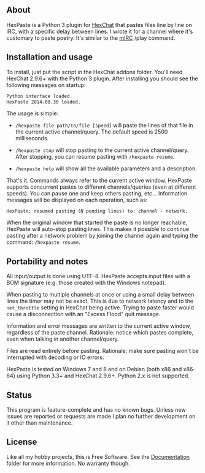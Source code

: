 
## About

HexPaste is a Python 3 plugin for [HexChat][] that pastes files line by line
on IRC, with a specific delay between lines. I wrote it for a channel where
it's customary to paste poetry. It's similar to the [mIRC][] /play command.

[HexChat]: http://hexchat.github.io
[mIRC]: http://www.mirc.com

## Installation and usage

To install, just put the script in the HexChat addons folder. You'll need
HexChat 2.9.6+ with the Python 3 plugin. After installing you should see
the following messages on startup:

```bash
Python interface loaded.
HexPaste 2014.08.30 loaded.
```

The usage is simple:

* `/hexpaste file path/to/file [speed]` will paste the lines of that file
  in the current active channel/query. The default speed is 2500 milliseconds.

* `/hexpaste stop` will stop pasting to the current active channel/query. After
  stopping, you can resume pasting with `/hexpaste resume`.

* `/hexpaste help` will show all the available parameters and a description.

That's it. Commands always refer to the current active window. HexPaste supports
concurrent pastes to different channels/queries (even at different speeds).
You can pause one and keep others pasting, etc... Information messages will be
displayed on each operation, such as:

```
HexPaste: resumed pasting (N pending lines) to: channel - network.
```

When the original window that started the paste is no longer reachable, HexPaste
will auto-stop pasting lines. This makes it possible to continue pasting after
a network problem by joining the channel again and typing the command:
`/hexpaste resume`.

## Portability and notes

All input/output is done using UTF-8. HexPaste accepts input files with a BOM
signature (e.g. those created with the Windows notepad).

When pasting to multiple channels at once or using a small delay between lines
the timer may not be exact. This is due to network latency and to the `net_throttle`
setting in HexChat being active. Trying to paste faster would cause a disconnection
with an "Excess Flood" quit message.

Information and error messages are written to the current active window, regardless
of the paste channel. Rationale: notice which pastes complete, even when talking in
another channel/query.

Files are read entirely before pasting. Rationale: make sure pasting won't be
interrupted with decoding or IO errors.

HexPaste is tested on Windows 7 and 8 and on Debian (both x86 and x86-64)
using Python 3.3+ and HexChat 2.9.6+. Python 2.x is not supported.

## Status

This program is feature-complete and has no known bugs. Unless new issues
are reported or requests are made I plan no further development on it other
than maintenance.

## License

Like all my hobby projects, this is Free Software. See the [Documentation][]
folder for more information. No warranty though.

[Documentation]: https://github.com/Beluki/HexPaste/tree/master/Documentation

